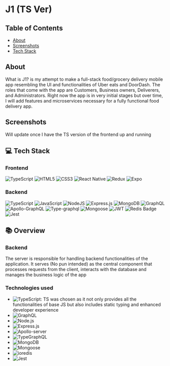 # J1 (TS Ver)

## Table of Contents

- [About](#about)
- [Screenshots](#screenshots)
- [Tech Stack](#💻-tech-stack)

## About

What is J1? is my attempt to make a full-stack food/grocery delivery mobile app resembling the UI and functionalities of Uber eats and DoorDash. The roles that come with the app are Customers, Business owners, Deliverers, and Administrators. Right now the app is in very initial stages but over time, I will add features and microservices necessary for a fully functional food delivery app.

## Screenshots

Will update once I have the TS version of the frontend up and running

## 💻 Tech Stack

### Frontend

![TypeScript](https://img.shields.io/badge/typescript-%23007ACC.svg?style=plastic&logo=typescript&logoColor=white)
![HTML5](https://img.shields.io/badge/html5-%23E34F26.svg?style=plastic&logo=html5&logoColor=white)
![CSS3](https://img.shields.io/badge/css3-%231572B6.svg?style=plastic&logo=css3&logoColor=white)
![React Native](https://img.shields.io/badge/react_native-%2320232a.svg?style=plastic&logo=react&logoColor=%2361DAFB)
![Redux](https://img.shields.io/badge/redux-%23593d88.svg?style=plastic&logo=redux&logoColor=white)
![Expo](https://img.shields.io/badge/expo-1C1E24?style=plastic&logo=expo&logoColor=#D04A37)

### Backend

![TypeScript](https://img.shields.io/badge/typescript-%23007ACC.svg?style=plastic&logo=typescript&logoColor=white)
![JavaScript](https://img.shields.io/badge/javascript-%23323330.svg?style=plastic&logo=javascript&logoColor=%23F7DF1E)
![NodeJS](https://img.shields.io/badge/node.js-6DA55F?style=plastic&logo=node.js&logoColor=white)
![Express.js](https://img.shields.io/badge/express.js-%23404d59.svg?style=plastic&logo=express&logoColor=%2361DAFB)
![MongoDB](https://img.shields.io/badge/MongoDB-%234ea94b.svg?style=plastic&logo=mongodb&logoColor=white)
![GraphQL](https://img.shields.io/badge/-GraphQL-%23E10098?style=plastic&logo=graphql&logoColor=white)
![Apollo-GraphQL](https://img.shields.io/badge/-ApolloGraphQL-311C87?style=plastic&logo=apollo-graphql)
![Type-graphql](https://img.shields.io/badge/-TypeGraphQL-%23C04392?style=plastic)
![Mongoose](https://img.shields.io/badge/-Mongoose-%23C0392D?style=plastic&logo=mongodb)
![JWT](https://img.shields.io/badge/JWT-black?style=plastic&logo=JSON%20web%20tokens)
![Redis Badge](https://img.shields.io/badge/-Redis-%23DC382D?style=plastic&logo=redis&logoColor=white)
![Jest](https://img.shields.io/badge/-Jest-%23C21325?style=plastic&logo=jest&logoColor=%23C21325&color=000000)

## 📚 Overview

### Backend

The server is responsible for handling backend functionalities of the application. It serves (No pun intended) as the central component that processes requests from the client, interacts with the database and manages the business logic of the app

### Technologies used

- ![TypeScript](https://img.shields.io/badge/typescript-%23007ACC.svg?style=plastic&logo=typescript&logoColor=white&color=E5177D&labelColor=000000): TS was chosen as it not only provides all the functionalities of base JS but also includes static typing and enhanced developer experience
- ![GraphQL](https://img.shields.io/badge/-GraphQL-%23E5177D?style=plastic&logo=graphql&logoColor=%23E5177D&labelColor=000000)
- ![Node.js](https://img.shields.io/badge/node.js-6DA55F?style=plastic&logo=node.js&logoColor=white&color=E5177D&labelColor=000000)
- ![Express.js](https://img.shields.io/badge/express.js-%23404d59.svg?style=plastic&logo=express&logoColor=%2361DAFB&color=E5177D&labelColor=000000)
- ![Apollo-server](https://img.shields.io/badge/-ApolloGraphQL-311C87?style=plastic&logo=apollo-graphql&color=E5177D&labelColor=000000)
- ![TypeGraphQL](https://img.shields.io/badge/-TypeGraphQL-%23C04392?style=plastic&color=E5177D&labelColor=000000)
- ![MongoDB](https://img.shields.io/badge/MongoDB-%234ea94b.svg?style=plastic&logo=mongodb&logoColor=white&color=E5177D&labelColor=000000)
- ![Mongoose](https://img.shields.io/badge/-Mongoose-%23C0392D?style=plastic&logo=mongodb&color=E5177D&labelColor=000000)
- ![ioredis](https://img.shields.io/badge/-Redis-%23DC382D?style=plastic&logo=redis&logoColor=white&color=E5177D&labelColor=000000)
- ![Jest](https://img.shields.io/badge/-Jest-%23000000?style=plastic&logo=jest&logoColor=%23C21325&color=E5177D&labelColor=000000)
